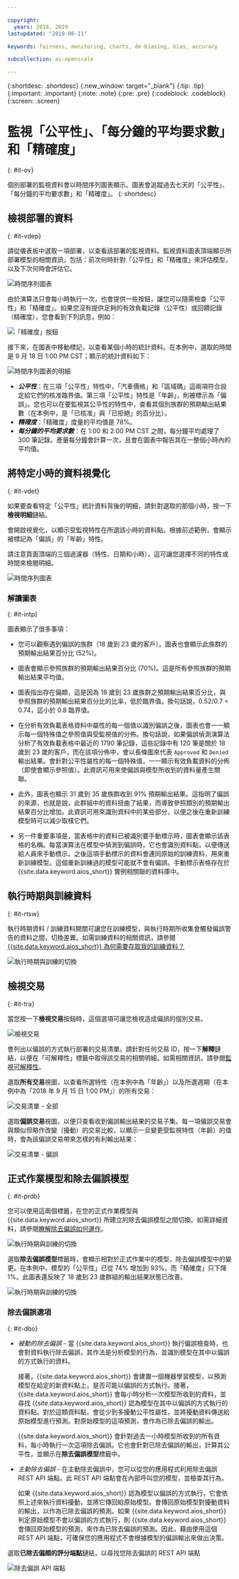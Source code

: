 ```yaml
---

copyright:
  years: 2018, 2019
lastupdated: "2019-06-11"

keywords: fairness, monitoring, charts, de-biasing, bias, accuracy

subcollection: ai-openscale

---
```


{:shortdesc: .shortdesc}
{:new_window: target="_blank"}
{:tip: .tip}
{:important: .important}
{:note: .note}
{:pre: .pre}
{:codeblock: .codeblock}
{:screen: .screen}

# 監視「公平性」、「每分鐘的平均要求數」和「精確度」
{: #it-ov}

個別部署的監視資料會以時間序列圖表顯示。圖表會追蹤過去七天的「公平性」、「每分鐘的平均要求數」和「精確度」。
{: shortdesc}

## 檢視部署的資料
{: #it-vdep}

請從儀表板中選取一項部署，以查看該部署的監視資料。監視資料圖表頂端顯示所部署模型的相關資訊，包括：前次何時針對「公平性」和「精確度」來評估模型，以及下次何時會評估它。

![時間序列圖表](images/insight-time-chart.png)

由於演算法只會每小時執行一次，也會提供一些按鈕，讓您可以隨需檢查「公平性」和「精確度」。如果您沒有提供足夠的有效負載記錄（公平性）或回饋記錄（精確度），您會看到下列訊息，例如：

![「精確度」按鈕](images/accuracy-button.png)

接下來，在圖表中移動標記，以查看某個小時的統計資料。在本例中，選取的時間是 9 月 18 日 1:00 PM CST；顯示的統計資料如下：

![時間序列圖表的明細](images/insight-time-detail.png)

- ***公平性***：在三項「公平性」特性中，「汽車價格」和「區域碼」這兩項符合設定給它們的核准臨界值。第三項「公平性」特性是「年齡」，則被標示為「偏誤」。您也可以在要監視其公平性的特性中，查看其個別族群的預期輸出結果數（在本例中，是「已核准」與「已拒絕」的百分比）。
- ***精確度***：「精確度」度量的平均值是 78%。
- ***每分鐘的平均要求數***：在 1:00 和 2:00 PM CST 之間，每分鐘平均處理了 300 筆記錄。產量每分鐘會計算一次，且會在圖表中報告其在一整個小時內的平均值。

## 將特定小時的資料視覺化
{: #it-vdet}

如果要查看特定「公平性」統計資料背後的明細，請針對選取的那個小時，按一下**檢視明細**鏈結。

會開啟視覺化，以顯示受監視特性在所選該小時的資料點。根據前述範例，會顯示被標記為「偏誤」的「年齡」特性。

請注意頁面頂端的三個過濾器（特性、日期和小時），這可讓您選擇不同的特性或時間來檢閱明細。

![時間序列圖表](images/insight-data-detail.png)

### 解讀圖表
{: #it-intp}

圖表顯示了很多事項：

- 您可以觀察遇到偏誤的族群（18 歲到 23 歲的客戶）。圖表也會顯示此族群的預期輸出結果百分比 (52%)。

- 圖表會顯示參照族群的預期輸出結果百分比 (70%)。這是所有參照族群的預期輸出結果平均值。

- 圖表指出存在偏頗，這是因為 18 歲到 23 歲族群之預期輸出結果百分比，與參照族群的預期輸出結果百分比的比率，低於臨界值。換句話說，0.52/0.7 = 0.74，這小於 0.8 臨界值。

- 在分析有效負載表格資料中屬性的每一個值以識別偏誤之後，圖表也會一一顯示每一個特殊值之參照值與受監視值的分佈。換句話說，如果偏誤偵測演算法分析了有效負載表格中最近的 1790 筆記錄，這些記錄中有 120 筆是關於 18 歲到 23 歲的客戶，而在該項分佈中，會以長條圖來代表 `Approved` 和 `Denied` 輸出結果。會針對公平性屬性的每一個特殊值，一一顯示有效負載資料的分佈（即使會顯示參照值）。此資訊可用來使偏誤與模型所收到的資料量產生關聯。

- 此外，圖表也顯示 31 歲到 35 歲族群收到 91% 預期輸出結果。這指明了偏誤的來源，也就是說，此群組中的資料扭曲了結果，而導致參照類別的預期輸出結果百分比增加。此資訊可用來識別資料中的某些部分，以便之後在重新訓練模型時可以減少取樣它們。

- 另一件重要事項是，當表格中的資料已被識別要手動標示時，圖表會顯示該表格的名稱。每當演算法在模型中偵測到偏誤時，它也會識別資料點，以便傳送給人員來手動標示。之後這項手動標示的資料會連同原始的訓練資料，用來重新訓練模型。這個重新訓練過的模型可能就不會有偏誤。手動標示表格存在於 {{site.data.keyword.aios_short}} 實例相關聯的資料庫中。

## 執行時期與訓練資料
{: #it-rtsw}

執行時期資料 / 訓練資料開關可讓您在訓練模型，與執行時期所收集會觸發偏誤警告的資料之間，切換差異。如需訓練資料的相關資訊，請參閱 [{{site.data.keyword.aios_short}} 為何需要存取我的訓練資料？](/docs/services/ai-openscale?topic=ai-openscale-trainingdata#trainingdata)

![執行時期與訓練的切換](images/runtime_train_data.png)

## 檢視交易
{: #it-tra}

當您按一下**檢視交易**按鈕時，這個選項可讓您檢視造成偏誤的個別交易。

![檢視交易](images/view_transactions.png)

會列出以偏誤的方式執行部署的交易清單。請針對任何交易 ID，按一下**解釋**鏈結，以便在「可解釋性」標籤中取得該交易的相關明細。如需相關資訊，請參閱[監視可解釋性](/docs/services/ai-openscale?topic=ai-openscale-ie-ov)。

選取**所有交易**視圖，以查看所選特性（在本例中為「年齡」）以及所選週期（在本例中為「2018 年 9 月 15 日 1:00 PM」）的所有交易：

![交易清單 - 全部](images/transaction_list1.png)

選取**偏誤交易**視圖，以便只查看收到偏誤輸出結果的交易子集。每一項偏誤交易會與類似但略作改變（擾動）的交易比較，以顯示一旦變更受監視特性（年齡）的值時，會為該偏誤交易帶來怎樣的有利輸出結果：

![交易清單 - 偏誤](images/transaction_list2.png)

## 正式作業模型和除去偏誤模型
{: #it-prdb}

您可以使用這兩個標籤，在您的正式作業模型與 {{site.data.keyword.aios_short}} 所建立的除去偏誤模型之間切換。如需詳細資料，請參閱[瞭解除去偏誤如何運作](/docs/services/ai-openscale?topic=ai-openscale-mf-monitor#mf-debias)。

![執行時期與訓練的切換](images/bias-debias.png)

選取**除去偏誤模型**標籤時，會顯示相對於正式作業中的模型，除去偏誤模型中的變更。在本例中，模型的「公平性」已從 74% 增加到 93%，而「精確度」只下降 1%。此圖表還反映了 18 歲到 23 歲群組的輸出結果狀態已改善。

![執行時期與訓練的切換](images/insight-data-detail2.png)

### 除去偏誤選項
{: #it-dbo}

- *被動的除去偏誤* - 當 {{site.data.keyword.aios_short}} 執行偏誤檢查時，也會對資料執行除去偏誤，其作法是分析模型的行為，並識別模型在其中以偏誤的方式執行的資料。

  接著，{{site.data.keyword.aios_short}} 會建置一個機器學習模型，以預測模型在給定的新資料點上，是否可能以偏誤的方式執行。接著，{{site.data.keyword.aios_short}} 會每小時分析一次模型所收到的資料，並尋找 {{site.data.keyword.aios_short}} 認為模型在其中以偏誤的方式執行的資料點。對於這類資料點，會從少到多擾動公平性屬性，並將擾動資料傳送給原始模型進行預測。對原始模型的這項預測，會作為已除去偏誤的輸出。

  {{site.data.keyword.aios_short}} 會針對過去一小時模型所收到的所有資料，每小時執行一次這項除去偏誤。它也會針對已除去偏誤的輸出，計算其公平性，並顯示在**除去偏誤模型**標籤中。

- *主動除去偏誤* - 在主動除去偏誤中，您可以從您的應用程式利用除去偏誤 REST API 端點。此 REST API 端點會在內部呼叫您的模型，並檢查其行為。

  如果 {{site.data.keyword.aios_short}} 認為模型以偏誤的方式執行，它會依照上述來執行資料擾動，並將它傳回給原始模型。會傳回原始模型對擾動資料的輸出，以作為已除去偏誤的預測。如果 {{site.data.keyword.aios_short}} 判定原始模型不會以偏誤的方式執行，則 {{site.data.keyword.aios_short}} 會傳回原始模型的預測，來作為已除去偏誤的預測。因此，藉由使用這個 REST API 端點，可確保您的應用程式不會根據模型的偏誤輸出來做出決策。

選取**已除去偏頗的評分端點**鏈結，以尋找您除去偏誤的 REST API 端點

![除去偏誤 API 端點](images/insight-debias-api.png)
